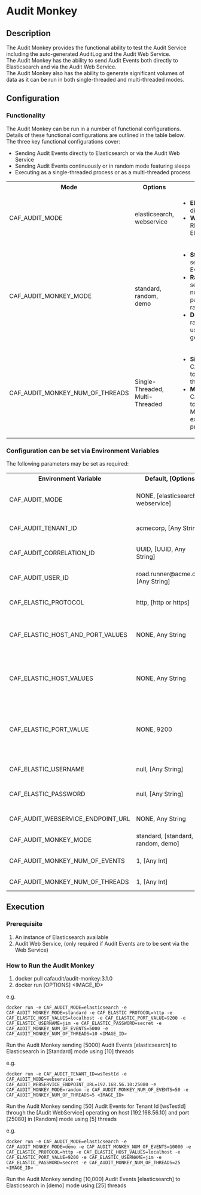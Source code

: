 # Audit Monkey

## Description
The Audit Monkey provides the functional ability to test the Audit Service including the auto-generated AuditLog and the Audit Web Service.  
The Audit Monkey has the ability to send Audit Events both directly to Elasticsearch and via the Audit Web Service.  
The Audit Monkey also has the ability to generate significant volumes of data as it can be run in both single-threaded and multi-threaded modes.  

## Configuration

### Functionality
The Audit Monkey can be run in a number of functional configurations. Details of these functional configurations are outlined in the table below.  
The three key functional configurations cover:  

* Sending Audit Events directly to Elasticsearch or via the Audit Web Service
* Sending Audit Events continuously or in random mode featuring sleeps
* Executing as a single-threaded process or as a multi-threaded process

<table>
  <tr>
    <th>Mode</th>
    <th>Options</th>
    <th>Description</th>
  </tr>
  <tr>
    <td>CAF_AUDIT_MODE</td>
    <td>elasticsearch, webservice</td>
    <td>
      <ul>
        <li><b>Elasticsearch:</b> Audit Events are sent directly to Elasticsearch</li>
        <li><b>WebService:</b> Audit Events are sent via the RESTful API of the Audit WebService to Elasticsearch</li>
      </ul>
    </td>
  </tr>
  <tr>
    <td>CAF_AUDIT_MONKEY_MODE</td>
    <td>standard, random, demo</td>
    <td>
      <ul>
        <li><b>Standard:</b> The Audit Monkey attempts to send the specified number of Audit Events as quickly as possible</li>
        <li><b>Random:</b> The Audit Monkey attempts to send portions of the overall specified number of Audit Events interlaced with pauses of execution, to create a pseudo-random sequence of Audit Events</li>
        <li><b>Demo:</b> The Audit Monkey generates random data across a number of tenants, users, and audit events to simulate data generated in a real world scenario</li>
      </ul>
    </td>
  </tr>
  <tr>
    <td>CAF_AUDIT_MONKEY_NUM_OF_THREADS</td>
    <td>Single-Threaded, Multi-Threaded</td>
    <td>
      <ul>
        <li><b>Single-Threaded:</b> Setting CAF_AUDIT_MONKEY_NUM_OF_THREADS to 1, will run the Audit Monkey as a single threaded process</li>
        <li><b>Multi-Threaded:</b> Setting CAF_AUDIT_MONKEY_NUM_OF_THREADS to value greater than 1, will run the Audit Monkey as a multi-threaded process executing in the number of threads provided</li>
      </ul>
    </td>
  </tr>
</table>

### Configuration can be set via Environment Variables  
The following parameters may be set as required:

<table>
  <tr>
    <th>Environment Variable</th>
    <th>Default, [Options]</th>
    <th>Description</th>
  </tr>
  <tr>
    <td>CAF_AUDIT_MODE</td>
    <td>NONE, [elasticsearch, webservice]</td>
    <td>Determines if the Audit Monkey sends Audit Events directly to Elasticsearch or via the WebService</td>
  </tr>
  <tr>
    <td>CAF_AUDIT_TENANT_ID</td>
    <td>acmecorp, [Any String]</td>
    <td>Tenant Id, forms the index for the Audit Events within Elasticsearch</td>
  </tr>
  <tr>
    <td>CAF_AUDIT_CORRELATION_ID</td>
    <td>UUID, [UUID, Any String]</td>
    <td>Can uniquely identify a particular run of the Audit Monkey</td>
  </tr>
  <tr>
    <td>CAF_AUDIT_USER_ID</td>
    <td>road.runner@acme.com, [Any String]</td>
    <td>Configurable field, available to the user. User who triggered the Audit Event</td>
  </tr>
  <tr>
     <td>CAF_ELASTIC_PROTOCOL</td>
     <td>http, [http or https]</td>
     <td>The protocol used to connect to the Elasticsearch server. e.g. http or https</td>
   </tr>
  <tr>
    <td>CAF_ELASTIC_HOST_AND_PORT_VALUES</td>
    <td>NONE, Any String</td>
    <td>A comma separated list of hostnames and ports to use when contacting elasticsearch. eg. localhost:9200,otherHost:9200</td>
  </tr>
  <tr>
    <td>CAF_ELASTIC_HOST_VALUES</td>
    <td>NONE, Any String</td>
    <td>This is an an alternative variable, with comma separated list of hostnames to use when contacting elasticsearch. eg. localhost,otherHost.</td>
  </tr>
  <tr>
    <td>CAF_ELASTIC_PORT_VALUE</td>
    <td>NONE, 9200</td>
    <td>The REST port of the Elasticsearch server listens on. eg. 9200. This is an alternative variable used to construct elastic search host and port by combining with CAF_ELASTIC_HOST_VALUES.</td>
  </tr>
  <tr>
    <td>CAF_ELASTIC_USERNAME</td>
    <td>null, [Any String]</td>
    <td>ElasticSearch username. Defaults to null (anonymous access).</td>
  </tr>
  <tr>
    <td>CAF_ELASTIC_PASSWORD</td>
    <td>null, [Any String]</td>
    <td>ElasticSearch password. Defaults to null (anonymous access).</td>
  </tr>
  <tr>
    <td>CAF_AUDIT_WEBSERVICE_ENDPOINT_URL</td>
    <td>NONE, Any String</td>
    <td>The CAF Audit Webservice url endpoint to use when sending audit events.</td>
  </tr>
  <tr>
    <td>CAF_AUDIT_MONKEY_MODE</td>
    <td>standard, [standard, random, demo]</td>
    <td>Type of Audit Monkey to run</td>
  </tr>
  <tr>
    <td>CAF_AUDIT_MONKEY_NUM_OF_EVENTS</td>
    <td>1, [Any Int]</td>
    <td>Number of Audit Events to produce and send to Elasticsearch</td>
  </tr>
  <tr>
    <td>CAF_AUDIT_MONKEY_NUM_OF_THREADS</td>
    <td>1, [Any Int]</td>
    <td>Number of threads to spin up which will send Audit Events</td>
  </tr>
</table>

## Execution

### Prerequisite

1. An instance of Elasticsearch available
2. Audit Web Service, (only required if Audit Events are to be sent via the Web Service)

### How to Run the Audit Monkey
1. docker pull cafaudit/audit-monkey:3.1.0
2. docker run [OPTIONS] \<IMAGE\_ID\>

e.g.  
```
docker run -e CAF_AUDIT_MODE=elasticsearch -e CAF_AUDIT_MONKEY_MODE=standard -e CAF_ELASTIC_PROTOCOL=http -e CAF_ELASTIC_HOST_VALUES=localhost -e CAF_ELASTIC_PORT_VALUE=9200 -e CAF_ELASTIC_USERNAME=jim -e CAF_ELASTIC_PASSWORD=secret -e CAF_AUDIT_MONKEY_NUM_OF_EVENTS=5000 -e CAF_AUDIT_MONKEY_NUM_OF_THREADS=10 <IMAGE_ID>
```

Run the Audit Monkey sending [5000] Audit Events [elasticsearch] to Elasticsearch in [Standard] mode using [10] threads

e.g.  
```
docker run -e CAF_AUDIT_TENANT_ID=wsTestId -e CAF_AUDIT_MODE=webservice -e CAF_AUDIT_WEBSERVICE_ENDPOINT_URL=192.168.56.10:25080 -e CAF_AUDIT_MONKEY_MODE=random -e CAF_AUDIT_MONKEY_NUM_OF_EVENTS=50 -e CAF_AUDIT_MONKEY_NUM_OF_THREADS=5 <IMAGE_ID>
```  

Run the Audit Monkey sending [50] Audit Events for Tenant Id [wsTestId] through the [Audit WebService] operating on host [192.168.56.10] and port [25080] in [Random] mode using [5] threads

e.g.  
```
docker run -e CAF_AUDIT_MODE=elasticsearch -e CAF_AUDIT_MONKEY_MODE=demo -e CAF_AUDIT_MONKEY_NUM_OF_EVENTS=10000 -e CAF_ELASTIC_PROTOCOL=http -e CAF_ELASTIC_HOST_VALUES=localhost -e CAF_ELASTIC_PORT_VALUE=9200 -e CAF_ELASTIC_USERNAME=jim -e CAF_ELASTIC_PASSWORD=secret -e CAF_AUDIT_MONKEY_NUM_OF_THREADS=25 <IMAGE_ID>
```

Run the Audit Monkey sending [10,000] Audit Events [elasticsearch] to Elasticsearch in [demo] mode using [25] threads

